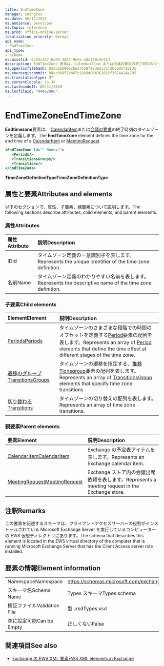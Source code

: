 ```yaml
---
title: EndTimeZone
manager: sethgros
ms.date: 09/17/2015
ms.audience: Developer
ms.topic: reference
ms.prod: office-online-server
localization_priority: Normal
api_name:
- EndTimeZone
api_type:
- schema
ms.assetid: 6c53c337-be60-4d22-9e9e-a0c140c5e913
description: EndTimeZone 要素は、CalendarItem または会議の要求の終了時刻のタイムゾーンを定義します。
ms.openlocfilehash: 83ab2ab90e2bed7658fe83ed33a72b60d5f10135
ms.sourcegitcommit: 88ec988f2bb67c1866d06b361615f3674a24e795
ms.translationtype: MT
ms.contentlocale: ja-JP
ms.lasthandoff: 05/31/2020
ms.locfileid: "44462986"
---
```

# <a name="endtimezone"></a><span data-ttu-id="1055c-103">EndTimeZone</span><span class="sxs-lookup"><span data-stu-id="1055c-103">EndTimeZone</span></span>

<span data-ttu-id="1055c-104">**Endtimezone**要素は、 [Calendaritem](calendaritem.md)または[会議の要求](meetingrequest.md)の終了時刻のタイムゾーンを定義します。</span><span class="sxs-lookup"><span data-stu-id="1055c-104">The **EndTimeZone** element defines the time zone for the end time of a [CalendarItem](calendaritem.md) or [MeetingRequest](meetingrequest.md).</span></span>
  
```xml
<EndTimeZone Id="" Name="">
   <Periods/>
   <TransitionsGroups/>
   <Transitions/>
</EndTimeZone>
```

 <span data-ttu-id="1055c-105">**TimeZoneDefinitionType**</span><span class="sxs-lookup"><span data-stu-id="1055c-105">**TimeZoneDefinitionType**</span></span>
## <a name="attributes-and-elements"></a><span data-ttu-id="1055c-106">属性と要素</span><span class="sxs-lookup"><span data-stu-id="1055c-106">Attributes and elements</span></span>

<span data-ttu-id="1055c-107">以下のセクションで、属性、子要素、親要素について説明します。</span><span class="sxs-lookup"><span data-stu-id="1055c-107">The following sections describe attributes, child elements, and parent elements.</span></span>
  
### <a name="attributes"></a><span data-ttu-id="1055c-108">属性</span><span class="sxs-lookup"><span data-stu-id="1055c-108">Attributes</span></span>

|<span data-ttu-id="1055c-109">**属性**</span><span class="sxs-lookup"><span data-stu-id="1055c-109">**Attribute**</span></span>|<span data-ttu-id="1055c-110">**説明**</span><span class="sxs-lookup"><span data-stu-id="1055c-110">**Description**</span></span>|
|:-----|:-----|
|<span data-ttu-id="1055c-111">ID</span><span class="sxs-lookup"><span data-stu-id="1055c-111">Id</span></span>  <br/> |<span data-ttu-id="1055c-112">タイムゾーン定義の一意識別子を表します。</span><span class="sxs-lookup"><span data-stu-id="1055c-112">Represents the unique identifier of the time zone definition.</span></span>  <br/> |
|<span data-ttu-id="1055c-113">名前</span><span class="sxs-lookup"><span data-stu-id="1055c-113">Name</span></span>  <br/> |<span data-ttu-id="1055c-114">タイムゾーン定義のわかりやすい名前を表します。</span><span class="sxs-lookup"><span data-stu-id="1055c-114">Represents the descriptive name of the time zone definition.</span></span>  <br/> |
   
### <a name="child-elements"></a><span data-ttu-id="1055c-115">子要素</span><span class="sxs-lookup"><span data-stu-id="1055c-115">Child elements</span></span>

|<span data-ttu-id="1055c-116">**Element**</span><span class="sxs-lookup"><span data-stu-id="1055c-116">**Element**</span></span>|<span data-ttu-id="1055c-117">**説明**</span><span class="sxs-lookup"><span data-stu-id="1055c-117">**Description**</span></span>|
|:-----|:-----|
|[<span data-ttu-id="1055c-118">Periods</span><span class="sxs-lookup"><span data-stu-id="1055c-118">Periods</span></span>](periods.md) <br/> |<span data-ttu-id="1055c-119">タイムゾーンのさまざまな段階での時間のオフセットを定義する[Period](period.md)要素の配列を表します。</span><span class="sxs-lookup"><span data-stu-id="1055c-119">Represents an array of [Period](period.md) elements that define the time offset at different stages of the time zone.</span></span>  <br/> |
|[<span data-ttu-id="1055c-120">遷移のグループ</span><span class="sxs-lookup"><span data-stu-id="1055c-120">TransitionsGroups</span></span>](transitionsgroups.md) <br/> |<span data-ttu-id="1055c-121">タイムゾーンの遷移を指定する、[推移 Tionsgroup](transitionsgroup.md)要素の配列を表します。</span><span class="sxs-lookup"><span data-stu-id="1055c-121">Represents an array of [TransitionsGroup](transitionsgroup.md) elements that specify time zone transitions.</span></span>  <br/> |
|[<span data-ttu-id="1055c-122">切り替わる</span><span class="sxs-lookup"><span data-stu-id="1055c-122">Transitions</span></span>](transitions.md) <br/> |<span data-ttu-id="1055c-123">タイムゾーンの切り替えの配列を表します。</span><span class="sxs-lookup"><span data-stu-id="1055c-123">Represents an array of time zone transitions.</span></span>  <br/> |
   
### <a name="parent-elements"></a><span data-ttu-id="1055c-124">親要素</span><span class="sxs-lookup"><span data-stu-id="1055c-124">Parent elements</span></span>

|<span data-ttu-id="1055c-125">**要素**</span><span class="sxs-lookup"><span data-stu-id="1055c-125">**Element**</span></span>|<span data-ttu-id="1055c-126">**説明**</span><span class="sxs-lookup"><span data-stu-id="1055c-126">**Description**</span></span>|
|:-----|:-----|
|[<span data-ttu-id="1055c-127">CalendarItem</span><span class="sxs-lookup"><span data-stu-id="1055c-127">CalendarItem</span></span>](calendaritem.md) <br/> |<span data-ttu-id="1055c-128">Exchange の予定表アイテムを表します。</span><span class="sxs-lookup"><span data-stu-id="1055c-128">Represents an Exchange calendar item.</span></span>  <br/> |
|[<span data-ttu-id="1055c-129">MeetingRequest</span><span class="sxs-lookup"><span data-stu-id="1055c-129">MeetingRequest</span></span>](meetingrequest.md) <br/> |<span data-ttu-id="1055c-130">Exchange ストア内の会議出席依頼を表します。</span><span class="sxs-lookup"><span data-stu-id="1055c-130">Represents a meeting request in the Exchange store.</span></span>  <br/> |
   
## <a name="remarks"></a><span data-ttu-id="1055c-131">注釈</span><span class="sxs-lookup"><span data-stu-id="1055c-131">Remarks</span></span>

<span data-ttu-id="1055c-132">この要素を記述するスキーマは、クライアントアクセスサーバーの役割がインストールされている Microsoft Exchange Server を実行しているコンピューターの EWS 仮想ディレクトリにあります。</span><span class="sxs-lookup"><span data-stu-id="1055c-132">The schema that describes this element is located in the EWS virtual directory of the computer that is running Microsoft Exchange Server that has the Client Access server role installed.</span></span>
  
## <a name="element-information"></a><span data-ttu-id="1055c-133">要素の情報</span><span class="sxs-lookup"><span data-stu-id="1055c-133">Element information</span></span>

|||
|:-----|:-----|
|<span data-ttu-id="1055c-134">Namespace</span><span class="sxs-lookup"><span data-stu-id="1055c-134">Namespace</span></span>  <br/> |https://schemas.microsoft.com/exchange/services/2006/types  <br/> |
|<span data-ttu-id="1055c-135">スキーマ名</span><span class="sxs-lookup"><span data-stu-id="1055c-135">Schema Name</span></span>  <br/> |<span data-ttu-id="1055c-136">Types スキーマ</span><span class="sxs-lookup"><span data-stu-id="1055c-136">Types schema</span></span>  <br/> |
|<span data-ttu-id="1055c-137">検証ファイル</span><span class="sxs-lookup"><span data-stu-id="1055c-137">Validation File</span></span>  <br/> |<span data-ttu-id="1055c-138">型 .xsd</span><span class="sxs-lookup"><span data-stu-id="1055c-138">Types.xsd</span></span>  <br/> |
|<span data-ttu-id="1055c-139">空に設定可能</span><span class="sxs-lookup"><span data-stu-id="1055c-139">Can be Empty</span></span>  <br/> |<span data-ttu-id="1055c-140">正しくない</span><span class="sxs-lookup"><span data-stu-id="1055c-140">False</span></span>  <br/> |
   
## <a name="see-also"></a><span data-ttu-id="1055c-141">関連項目</span><span class="sxs-lookup"><span data-stu-id="1055c-141">See also</span></span>



- [<span data-ttu-id="1055c-142">Exchange の EWS XML 要素</span><span class="sxs-lookup"><span data-stu-id="1055c-142">EWS XML elements in Exchange</span></span>](ews-xml-elements-in-exchange.md)

